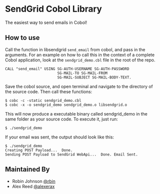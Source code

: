 # SendGrid Cobol Library
The easiest way to send emails in Cobol!


## How to use

Call the function in libsendgrid `send_email` from cobol, and pass in the arguments. For an example on how to call this in the context of a complete Cobol application, look at the `sendgrid_demo.cbl` file in the root of the repo.

```
CALL "send_email" USING SG-AUTH-USERNAME SG-AUTH-PASSWORD 
                        SG-MAIL-TO SG-MAIL-FROM 
                        SG-MAIL-SUBJECT SG-MAIL-BODY-TEXT.
```

Save the cobol source, and open terminal and navigate to the directory of the source code. Then call these functions:

```
$ cobc -c -static sendgrid_demo.cbl
$ cobc -x -o sendgrid_demo sendgrid_demo.o libsendgrid.o
```

This will now produce a executable binary called sendgrid_demo in the same folder as your source code. To execute it, just run:

```
$ ./sendgrid_demo
```

If your email was sent, the output should look like this:

```
$ ./sendgrid_demo
Creating POST Payload...  Done.
Sending POST Payload to SendGrid WebApi...  Done. Email Sent.
```

## Maintained By

- Robin Johnson [@rbin](http://twitter.com/rbin)
- Alex Reed [@alexerax](http://twitter.com/alexerax)